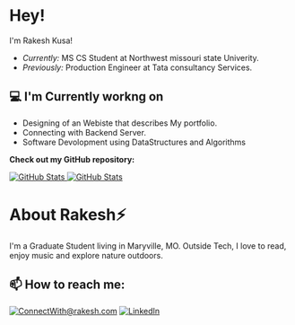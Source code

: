 # Hey!

I'm Rakesh Kusa! 
- <i>Currently:</i> MS CS Student at Northwest missouri state Univerity. 
- <i>Previously:</i> Production Engineer at Tata consultancy Services.

## 💻 I'm Currently workng on

- Designing of an Webiste that describes My portfolio.
- Connecting with Backend Server.
- Software Devolopment using DataStructures and Algorithms


__Check out my GitHub repository:__

<div>
  <p>
    <a href="https://github.com/reddy024/from-kusa">
      <img src="https://github-readme-stats.vercel.app/api/pin/?username=reddy024&repo=from-kusa" alt="GitHub Stats" />
    </a>
    <a href="(https://github.com/reddy024/myfirstrepo)">
      <img src="https://github-readme-stats.vercel.app/api/pin/?username=reddy024&repo=myfirstrepo" alt="GitHub Stats" />
    </a>
  </p>
</div>

# About Rakesh⚡

I'm a Graduate Student living in Maryville, MO. Outside Tech, I love to read, enjoy music and explore nature outdoors.

## 📫 How to reach me:

<a href="mailto:rakeshkusa024@gmail.com">![ConnectWith@rakesh.com](https://img.shields.io/badge/Gmail-D14836?style=for-the-badge&logo=gmail&logoColor=white)</a> <a href="https://www.linkedin.com/in/rakesh-kusa-bba594218/">![LinkedIn](https://img.shields.io/badge/LinkedIn-0077B5?style=for-the-badge&logo=linkedin&logoColor=white)</a>
